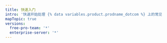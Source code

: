 ```yaml
---
title: 快速入门
intro: '快速开始处理 {% data variables.product.prodname_dotcom %} 上的常见任务。'
mapTopic: true
versions:
  free-pro-team: '*'
  enterprise-server: '*'
---
```



